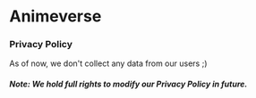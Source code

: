 # Animeverse

### Privacy Policy

As of now, we don't collect any data from our users ;)

##### Note: We hold full rights to modify our Privacy Policy in future.
